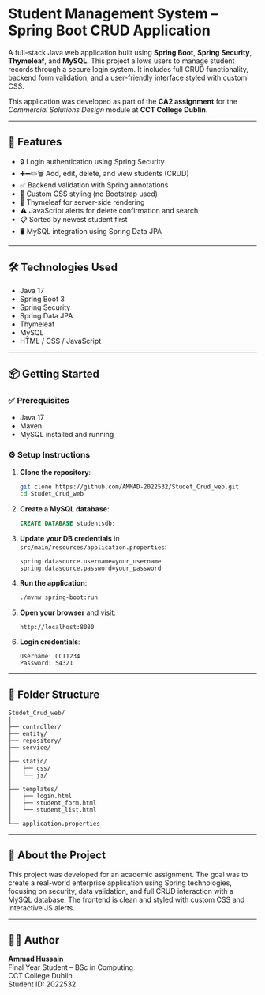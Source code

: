 # Student Management System – Spring Boot CRUD Application

A full-stack Java web application built using **Spring Boot**, **Spring Security**, **Thymeleaf**, and **MySQL**. This project allows users to manage student records through a secure login system. It includes full CRUD functionality, backend form validation, and a user-friendly interface styled with custom CSS.

This application was developed as part of the **CA2 assignment** for the *Commercial Solutions Design* module at **CCT College Dublin**.

---

## 🚀 Features

- 🔒 Login authentication using Spring Security
- ➕➖✏️🗑️ Add, edit, delete, and view students (CRUD)
- ✅ Backend validation with Spring annotations
- 🎨 Custom CSS styling (no Bootstrap used)
- 🧾 Thymeleaf for server-side rendering
- ⚠️ JavaScript alerts for delete confirmation and search
- 📋 Sorted by newest student first
- 🛢️ MySQL integration using Spring Data JPA

---

## 🛠️ Technologies Used

- Java 17  
- Spring Boot 3  
- Spring Security  
- Spring Data JPA  
- Thymeleaf  
- MySQL  
- HTML / CSS / JavaScript  

---

## 📦 Getting Started

### ✅ Prerequisites

- Java 17  
- Maven  
- MySQL installed and running  

### ⚙️ Setup Instructions

1. **Clone the repository**:
   ```bash
   git clone https://github.com/AMMAD-2022532/Studet_Crud_web.git
   cd Studet_Crud_web
   ```

2. **Create a MySQL database**:
   ```sql
   CREATE DATABASE studentsdb;
   ```

3. **Update your DB credentials** in `src/main/resources/application.properties`:
   ```
   spring.datasource.username=your_username
   spring.datasource.password=your_password
   ```

4. **Run the application**:
   ```bash
   ./mvnw spring-boot:run
   ```

5. **Open your browser** and visit:
   ```
   http://localhost:8080
   ```

6. **Login credentials**:
   ```
   Username: CCT1234
   Password: 54321
   ```

---

## 📁 Folder Structure

```
Studet_Crud_web/
│
├── controller/
├── entity/
├── repository/
├── service/
│
├── static/
│   ├── css/
│   └── js/
│
├── templates/
│   ├── login.html
│   ├── student_form.html
│   └── student_list.html
│
└── application.properties
```

---

## 📘 About the Project

This project was developed for an academic assignment. The goal was to create a real-world enterprise application using Spring technologies, focusing on security, data validation, and full CRUD interaction with a MySQL database. The frontend is clean and styled with custom CSS and interactive JS alerts.

---

## 👨‍🎓 Author

**Ammad Hussain**  
Final Year Student – BSc in Computing  
CCT College Dublin  
Student ID: 2022532  
